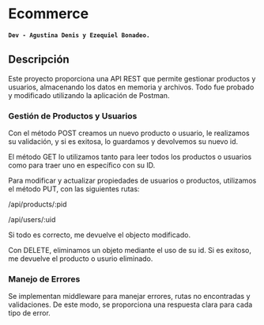 # Ecommerce 

#### `Dev - Agustina Denis y Ezequiel Bonadeo.`

## Descripción

<div>
<p>
Este proyecto proporciona una API REST que permite gestionar productos y usuarios, almacenando los datos en memoria y archivos. Todo fue probado y modificado utilizando la aplicación de Postman.
</p>
</div>

### Gestión de Productos y Usuarios

Con el método POST creamos un nuevo producto o usuario, le realizamos su validación, y si es exitosa, lo guardamos y devolvemos su nuevo id.

El método GET lo utilizamos tanto para leer todos los productos o usuarios como para traer uno en específico con su ID.

Para modificar y actualizar propiedades de usuarios o productos, utilizamos el método PUT, con las siguientes rutas:

/api/products/:pid

/api/users/:uid

Si todo es correcto, me devuelve el objecto modificado.

Con DELETE, eliminamos un objeto mediante el uso de su id. Si es exitoso, me devuelve el producto o usurio eliminado.

### Manejo de Errores

Se implementan middleware para manejar errores, rutas no encontradas y validaciones. De este modo, se proporciona una respuesta clara para cada tipo de error.











